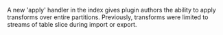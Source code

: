 A new 'apply' handler in the index gives plugin authors the ability to
apply transforms over entire partitions. Previously, transforms were
limited to streams of table slice during import or export.
